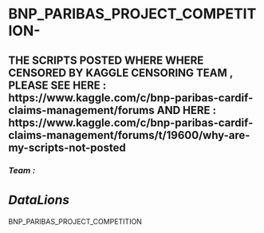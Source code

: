# BNP_PARIBAS_PROJECT_COMPETITION- 
<H2>THE SCRIPTS  POSTED  WHERE   WHERE CENSORED  BY  KAGGLE  CENSORING  TEAM , PLEASE  SEE HERE :
https://www.kaggle.com/c/bnp-paribas-cardif-claims-management/forums
AND HERE :
https://www.kaggle.com/c/bnp-paribas-cardif-claims-management/forums/t/19600/why-are-my-scripts-not-posted
<h3><i><b>Team :<h2>  DataLions <strike><DataCats></strike>  </h2></b></i></h3>
BNP_PARIBAS_PROJECT_COMPETITION
